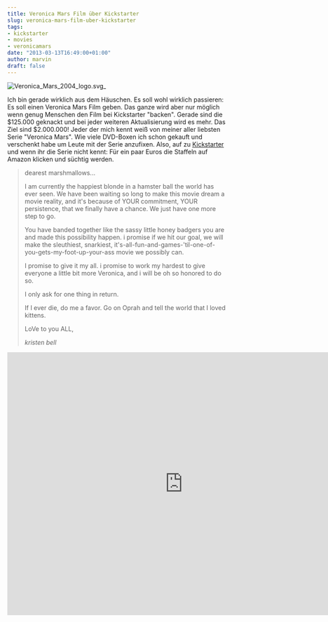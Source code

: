```yaml
---
title: Veronica Mars Film über Kickstarter
slug: veronica-mars-film-uber-kickstarter
tags:
- kickstarter
- movies
- veronicamars
date: "2013-03-13T16:49:00+01:00"
author: marvin
draft: false
---
```

![Veronica_Mars_2004_logo.svg_](/images/Veronica_Mars_2004_logo.svg_.png)

Ich bin gerade wirklich aus dem Häuschen. Es soll wohl wirklich
passieren: Es soll einen Veronica Mars Film geben. Das ganze wird aber
nur möglich wenn genug Menschen den Film bei Kickstarter "backen".
Gerade sind die \$125.000 geknackt und bei jeder weiteren Aktualisierung
wird es mehr. Das Ziel sind \$2.000.000! Jeder der mich kennt weiß von
meiner aller liebsten Serie "Veronica Mars". Wie viele DVD-Boxen ich
schon gekauft und verschenkt habe um Leute mit der Serie anzufixen.
Also, auf zu
[Kickstarter](http://www.kickstarter.com/projects/559914737/the-veronica-mars-movie-project)
und wenn ihr die Serie nicht kennt: Für ein paar Euros die Staffeln auf
Amazon klicken und süchtig werden.

> dearest marshmallows...
>
> I am currently the happiest blonde in a hamster ball the world has
> ever seen. We have been waiting so long to make this movie dream a
> movie reality, and it's because of YOUR commitment, YOUR persistence,
> that we finally have a chance. We just have one more step to go.
>
> You have banded together like the sassy little honey badgers you are
> and made this possibility happen. i promise if we hit our goal, we
> will make the sleuthiest, snarkiest,
> it's-all-fun-and-games-'til-one-of-you-gets-my-foot-up-your-ass movie
> we possibly can.
>
> I promise to give it my all. i promise to work my hardest to give
> everyone a little bit more Veronica, and i will be oh so honored to do
> so.
>
> I only ask for one thing in return.
>
> If I ever die, do me a favor. Go on Oprah and tell the world that I
> loved kittens.
>
> LoVe to you ALL,
>
> <cite>kristen bell</cite>

<iframe width="800" height="600" src="http://www.kickstarter.com/projects/559914737/the-veronica-mars-movie-project/widget/video.html" frameborder="0">
</iframe>
